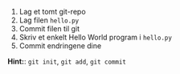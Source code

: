 1. Lag et tomt git-repo
2. Lag filen `hello.py`
3. Commit filen til git
4. Skriv et enkelt Hello World program i `hello.py`
5. Commit endringene dine

**Hint:**: `git init`, `git add`, `git commit`
